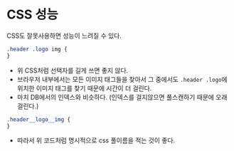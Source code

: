 # CSS 성능

CSS도 잘못사용하면 성능이 느려질 수 있다.

```css
.header .logo img {
}
```

- 위 CSS처럼 선택자를 길게 쓰면 좋지 않다.
- 브라우저 내부에서는 모든 이미지 태그들을 찾아서 그 중에서도 `.header .logo`에 위치한 이미지 태그를 찾기 때문에 시간이 더 걸린다.
- 마치 DB에서의 인덱스와 비슷하다. (인덱스를 걸지않으면 풀스캔하기 때문에 오래 걸린다.)

```css
.header__logo__img {
}
```

- 따라서 위 코드처럼 명시적으로 css 풀이름을 적는 것이 좋다.
